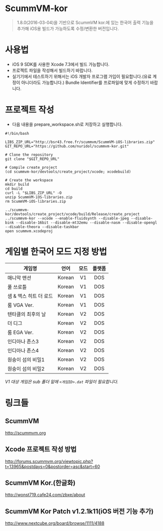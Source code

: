 ScummVM-kor
===========

>1.8.0(2016-03-04)을 기반으로 ScummVM kor.에 있는 한국어 출력 기능을 추가해 iOS용 빌드가 가능하도록 수정/변환한 버전입니다.

# 사용법
+ iOS 9 SDK를 사용한 Xcode 7.3에서 빌드 가능합니다.
+ 프로젝트 파일을 작성해서 빌드하기 바랍니다.
+ 실기기에서 테스트하기 위해서는 iOS 개발자 프로그램 가입이 필요합니다.(유료 계정이 아니더라도 가능합니다.) Bundle Identifier를 프로파일에 맞게 수정하기 바랍니다.

# 프로젝트 작성
- 다음 내용을 prepare_workspace.sh로 저장하고 실행합니다.

```
#!/bin/bash 

LIBS_ZIP_URL="http://bsr43.free.fr/scummvm/ScummVM-iOS-libraries.zip" 
GIT_REPO_URL="https://github.com/nuridol/scummvm-kor.git" 

# Clone the repository 
git clone "$GIT_REPO_URL" 

# Compile create_project 
(cd scummvm-kor/devtools/create_project/xcode; xcodebuild) 

# Create the workspace 
mkdir build 
cd build 
curl -L "$LIBS_ZIP_URL" -O 
unzip ScummVM-iOS-libraries.zip 
rm ScummVM-iOS-libraries.zip 

../scummvm-kor/devtools/create_project/xcode/build/Release/create_project ../scummvm-kor --xcode --enable-fluidsynth --disable-jpeg --disable-bink --disable-16bit --disable-mt32emu --disable-nasm --disable-opengl --disable-theora --disable-taskbar 
open scummvm.xcodeproj
```

# 게임별 한국어 모드 지정 방법
| 게임명              | 언어  | 모드  | 플랫폼 |
| ----------------- |:----:|:-----:|:-----:|
| 매니악 맨션          |Korean| V1   | DOS |
| 풀 쓰로틀            |Korean| V1   | DOS |
| 샘 & 맥스 히트 더 로드 |Korean| V1   | DOS |
| 룸 VGA Ver.        |Korean| V1   | DOS |
| 텐타클의 최후의 날     |Korean| V2   | DOS |
| 더 디그             |Korean| V2   | DOS |
| 룸 EGA Ver.        |Korean| V2   | DOS |
| 인디아나 존스3        |Korean| V2   | DOS |
| 인디아나 존스4        |Korean| V2   | DOS |
| 원숭이 섬의 비밀1     |Korean| V2   | DOS |
| 원숭이 섬의 비밀2     |Korean| V2   | DOS |

*V1 대상 게임은 sub 폴더 밑에 ``<게임ID>.dat`` 파일이 필요합니다.*

# 링크들
## ScummVM
http://scummvm.org

## Xcode 프로젝트 작성 방법
http://forums.scummvm.org/viewtopic.php?t=13965&postdays=0&postorder=asc&start=60

## ScummVM Kor.(한글화)
http://wonst719.cafe24.com/zbxe/about

## ScummVM Kor Patch v1.2.1k11(iOS 버전 기능 추가)
http://www.nextcube.org/board/browse/1111/4188
